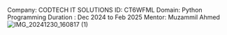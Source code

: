 Company: CODTECH IT SOLUTIONS
ID: CT6WFML
Domain: Python Programming 
Duration : Dec 2024 to Feb 2025
Mentor: Muzammil Ahmed
![IMG_20241230_160817 (1)](https://github.com/user-attachments/assets/054a0612-c9d2-43e8-a4f2-3226fd993e00)
